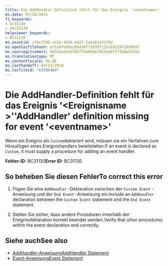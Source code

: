 ```yaml
---
title: Die AddHandler-Definition fehlt für das Ereignis '<eventname>'
ms.date: 07/20/2015
f1_keywords:
- bc31130
- vbc31130
helpviewer_keywords:
- BC31130
ms.assetid: cf6c7fd6-ce2e-4916-b427-2a4a63e7279d
ms.openlocfilehash: e71e6fe99ac0d438f72d76f135c655297209459f
ms.sourcegitcommit: 9b552addadfb57fab0b9e7852ed4f1f1b8a42f8e
ms.translationtype: MT
ms.contentlocale: de-DE
ms.lasthandoff: 04/23/2019
ms.locfileid: "61595464"
---
```

# <a name="addhandler-definition-missing-for-event-eventname"></a><span data-ttu-id="dae5c-102">Die AddHandler-Definition fehlt für das Ereignis '\<Ereignisname >'</span><span class="sxs-lookup"><span data-stu-id="dae5c-102">'AddHandler' definition missing for event '\<eventname>'</span></span>
<span data-ttu-id="dae5c-103">Wenn ein Ereignis als `Custom`deklariert wird, müssen sie ein Verfahren zum Hinzufügen eines Ereignishandlers bereitstellen.</span><span class="sxs-lookup"><span data-stu-id="dae5c-103">If an event is declared as `Custom`, it must supply a procedure for adding an event handler.</span></span>  
  
 <span data-ttu-id="dae5c-104">**Fehler-ID:** BC31130</span><span class="sxs-lookup"><span data-stu-id="dae5c-104">**Error ID:** BC31130</span></span>  
  
## <a name="to-correct-this-error"></a><span data-ttu-id="dae5c-105">So beheben Sie diesen Fehler</span><span class="sxs-lookup"><span data-stu-id="dae5c-105">To correct this error</span></span>  
  
1. <span data-ttu-id="dae5c-106">Fügen Sie eine `AddHandler` -Deklaration zwischen der `Custom Event` -Anweisung und der `End Event` -Anweisung ein.</span><span class="sxs-lookup"><span data-stu-id="dae5c-106">Include an `AddHandler` declaration between the `Custom Event` statement and the `End Event` statement.</span></span>  
  
2. <span data-ttu-id="dae5c-107">Stellen Sie sicher, dass andere Prozeduren innerhalb der Ereignisdeklaration korrekt beendet werden.</span><span class="sxs-lookup"><span data-stu-id="dae5c-107">Verify that other procedures within the event declaration end correctly.</span></span>  
  
## <a name="see-also"></a><span data-ttu-id="dae5c-108">Siehe auch</span><span class="sxs-lookup"><span data-stu-id="dae5c-108">See also</span></span>

- [<span data-ttu-id="dae5c-109">AddHandler-Anweisung</span><span class="sxs-lookup"><span data-stu-id="dae5c-109">AddHandler Statement</span></span>](../../visual-basic/language-reference/statements/addhandler-statement.md)
- [<span data-ttu-id="dae5c-110">Event-Anweisung</span><span class="sxs-lookup"><span data-stu-id="dae5c-110">Event Statement</span></span>](../../visual-basic/language-reference/statements/event-statement.md)
